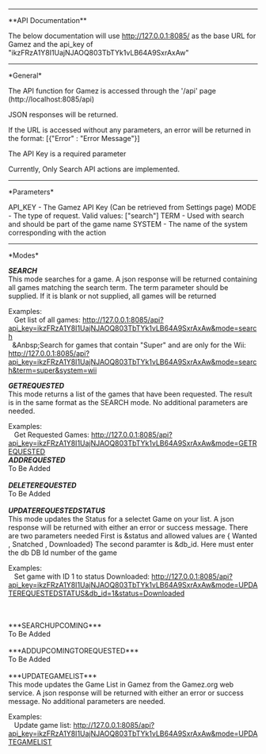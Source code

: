 <hr />
**API Documentation**

The below documentation will use http://127.0.0.1:8085/ as the base URL for Gamez and the api_key of "ikzFRzA1Y8I1UajNJAOQ803TbTYk1vLB64A9SxrAxAw"
<hr />
*General*

The API function for Gamez is accessed through the '/api' page (http://localhost:8085/api)

JSON responses will be returned.

If the URL is accessed without any parameters, an error will be returned in the format: [{"Error" : "Error Message"}]

The API Key is a required parameter

Currently, Only Search API actions are implemented.

<hr />
*Parameters*

API_KEY - The Gamez API Key (Can be retrieved from Settings page)
MODE - The type of request. Valid values: ["search"]
TERM - Used with search and should be part of the game name
SYSTEM - The name of the system corresponding with the action

<hr />
*Modes*

***SEARCH***
<br />
This mode searches for a game. A json response will be returned containing all games matching the search term. The term parameter should be supplied. If it is blank or not supplied, all games will be returned

Examples:
<br />
&nbsp;&nbsp;&nbsp;Get list of all games: http://127.0.0.1:8085/api?api_key=ikzFRzA1Y8I1UajNJAOQ803TbTYk1vLB64A9SxrAxAw&mode=search
<br />
&nbsp;&nbsp;&Anbsp;Search for games that contain "Super" and are only for the Wii: http://127.0.0.1:8085/api?api_key=ikzFRzA1Y8I1UajNJAOQ803TbTYk1vLB64A9SxrAxAw&mode=search&term=super&system=wii

***GETREQUESTED***
<br />
This mode returns a list of the games that have been requested. The result is in the same format as the SEARCH mode. No additional parameters are needed.

Examples:
<br />
&nbsp;&nbsp;&nbsp;Get Requested Games: http://127.0.0.1:8085/api?api_key=ikzFRzA1Y8I1UajNJAOQ803TbTYk1vLB64A9SxrAxAw&mode=GETREQUESTED
<br />
***ADDREQUESTED***
<br />
To Be Added
<br /><br />
***DELETEREQUESTED***
<br />
To Be Added
<br /><br />
***UPDATEREQUESTEDSTATUS***
<br />
This mode updates the Status for a selectet Game on your list. A json response will be returned with either an error or success message. There are two parameters needed
First is &status and allowed values are { Wanted , Snatched , Downloaded}
The second paramter is &db_id. Here must enter the db  DB Id number of the game

Examples:
<br />
&nbsp;&nbsp;&nbsp;Set game with ID 1 to status Downloaded: http://127.0.0.1:8085/api?api_key=ikzFRzA1Y8I1UajNJAOQ803TbTYk1vLB64A9SxrAxAw&mode=UPDATEREQUESTEDSTATUS&db_id=1&status=Downloaded
<br />
</hr>
<br /><br />
***SEARCHUPCOMING***
<br />
To Be Added
<br /><br />
***ADDUPCOMINGTOREQUESTED***
<br />
To Be Added
<br /><br />
***UPDATEGAMELIST***
<br />
This mode updates the Game List in Gamez from the Gamez.org web service. A json response will be returned with either an error or success message. No additional parameters are needed.

Examples:
<br />
&nbsp;&nbsp;&nbsp;Update game list: http://127.0.0.1:8085/api?api_key=ikzFRzA1Y8I1UajNJAOQ803TbTYk1vLB64A9SxrAxAw&mode=UPDATEGAMELIST
<br />
</hr>